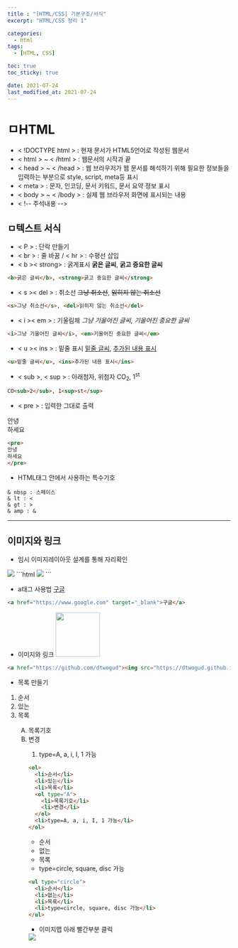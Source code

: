 ```yaml
---
title : "[HTML/CSS] 기본구조/서식"
excerpt: "HTML/CSS 정리 1"

categories:
  - html
tags:
  - [HTML, CSS]

toc: true
toc_sticky: true

date: 2021-07-24
last_modified_at: 2021-07-24
---
```

# ㅁHTML
- < !DOCTYPE html > : 현재 문서가 HTML5언어로 작성된 웹문서
- < html > ~ < /html > : 웹문서의 시작과 끝
- < head > ~ < /head > : 웹 브라우저가 웹 문서를 해석하기 위해 필요한 정보들을 입력하는 부분으로 style, script, meta등 표시
- < meta > : 문자, 인코딩, 문서 키워드, 문서 요약 정보 표시
- < body > ~ < /body > : 실제 웹 브라우저 화면에 표시되는 내용
- < !-- 주석내용 -->
## ㅁ텍스트 서식
- < P > : 단락 만들기
- < br > : 줄 바꿈 / < hr > : 수평선 삽입
- < b >< strong> : 굵게표시
<b>굵은 글씨</b>, <strong>굵고 중요한 글씨</strong>
```html
<b>굵은 글씨</b>, <strong>굵고 중요한 글씨</strong>
```

- < s >< del > : 취소선
<s>그냥 취소선</s>, <del>읽히지 않는 취소선</del>
```html
<s>그냥 취소선</s>, <del>읽히지 않는 취소선</del>
```

- < i >< em > : 기울림체
<i>그냥 기울어진 글씨</i>, <em>기울어진 중요한 글씨</em>
```html
<i>그냥 기울어진 글씨</i>, <em>기울어진 중요한 글씨</em>
```

- < u >< ins > : 밑줄 표시
<u>밑줄 글씨</u>, <ins>추가된 내용 표시</ins>
```html
<u>밑줄 글씨</u>, <ins>추가된 내용 표시</ins>
```
- < sub >, < sup > : 아래첨자, 위첨자
CO<sub>2</sub>, 1<sup>st</sup>
```html
CO<sub>2</sub>, 1<sup>st</sup>
```

- < pre > : 입력한 그대로 출력
<pre>
안녕
하세요
</pre>
```html
<pre>
안녕
하세요
</pre>
```

- HTML태그 안에서 사용하는 특수기호
```
& nbsp : 스페이스
& lt : <
& gt : >
& amp : &
```
---

## 이미지와 링크
- 임시 이미지레이아웃 설계를 통해 자리확인
<img src="https://via.placeholder.com/300x100/000/fff?text=header">
```html
<img src="https://via.placeholder.com/300x100/000/fff?text=header">
```

- a태그 사용법
<a href="https://www.google.com" target="_blank">구글</a>
```html
<a href="https://www.google.com" target="_blank">구글</a>
```

- 이미지와 링크
<a href="https://github.com/dtwogud"><img src="https://dtwogud.github.io/assets/images/mj.png" width="100" height=""></a>
```html
<a href="https://github.com/dtwogud"><img src="https://dtwogud.github.io/assets/images/mj.png" width="100" height=""></a>
```

- 목록 만들기
<ol>
  <li>순서</li>
  <li>있는</li>
  <li>목록</li>
  <ol type="A">
    <li>목록기호</li>
    <li>변경</li>
    <ol>
  <li>type=A, a, i, I, 1 가능</li>
</ol>

```html
<ol>
  <li>순서</li>
  <li>있는</li>
  <li>목록</li>
  <ol type="A">
    <li>목록기호</li>
    <li>변경</li>
  </ol>
  <li>type=A, a, i, I, 1 가능</li>
</ol>
```

<ul type="circle">
  <li>순서</li>
  <li>없는</li>
  <li>목록</li>
  <li>type=circle, square, disc 가능</li>
</ul>

```html
<ul type="circle">
  <li>순서</li>
  <li>없는</li>
  <li>목록</li>
  <li>type=circle, square, disc 가능</li>
</ul>
```

- 이미지맵
아래 빨간부분 클릭

<img src="https://dtwogud.github.io/assets/images/imagemaps.png" usemap="#download">
<map name="download">
<area shape="rect" coords="32,26,398,223" href="#" title="쿠폰 다운로드"></map>
<map name="download">
<area shape="circle" coords="657,294,110" href="#" title="쿠폰 다운로드"></map>